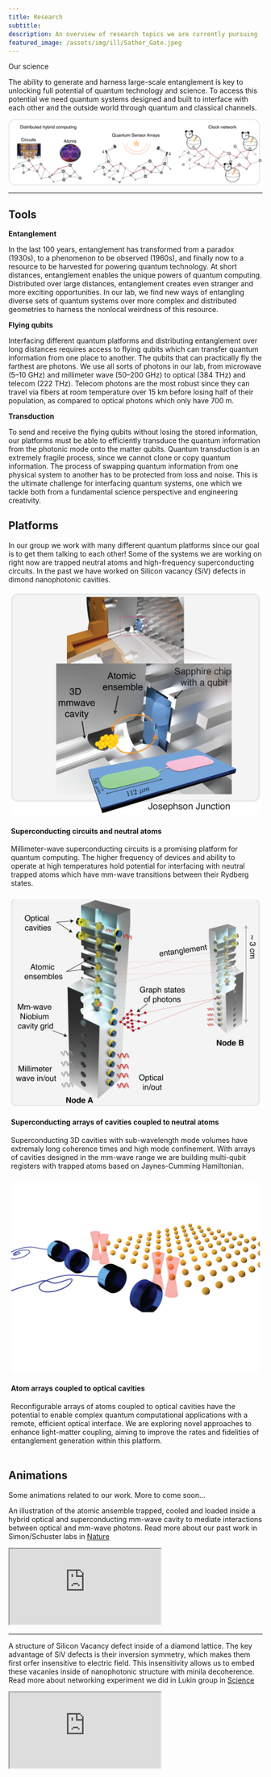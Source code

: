 ```yaml
---
title: Research
subtitle: 
description: An overview of research topics we are currently pursuing
featured_image: /assets/img/ill/Sather_Gate.jpeg
---
```


<!-- ## Scientific directions -->
<div class="row">
        <div class="col-md-8 mx-auto text-center mb-5">
          <p class="lead"> Our science </p>
        </div>
</div>


The ability to generate and harness large-scale entanglement is key to unlocking full potential of quantum technology and science. To access this potential we need quantum systems designed and built to interface with each other and the outside world through quantum and classical channels.


<img src="/assets/img/pages/ApplicationsNetworks.png" alt="Future applications of distributed quantum systems" style="display: block; margin: 0 auto;" />

---

## Tools

**Entanglement**

In the last 100 years, entanglement has transformed from a paradox (1930s), to a phenomenon to be observed (1960s), and finally now to a resource to be harvested for powering quantum technology. At short distances, entanglement enables the unique powers of quantum computing. Distributed over large distances, entanglement creates even stranger and more exciting opportunities. In our lab, we find new ways of entangling diverse sets of quantum systems over more complex and distributed geometries to harness the nonlocal weirdness of this resource.


**Flying qubits**

Interfacing different quantum platforms and distributing entanglement over long distances requires access to flying qubits which can transfer quantum information from one place to another. The qubits that can practically fly the farthest are photons. We use all sorts of photons in our lab, from microwave (5–10 GHz) and millimeter wave (50–200 GHz) to optical (384 THz) and telecom (222 THz). Telecom photons are the most robust since they can travel via fibers at room temperature over 15 km before losing half of their population, as compared to optical photons which only have 700 m.

 
**Transduction**

To send and receive the flying qubits without losing the stored information, our platforms must be able to efficiently transduce the quantum information from the photonic mode onto the matter qubits. Quantum transduction is an extremely fragile process, since we cannot clone or copy quantum information. The process of swapping quantum information from one physical system to another has to be protected from loss and noise. This is the ultimate challenge for interfacing quantum systems, one which we tackle both from a fundamental science perspective and engineering creativity.

## Platforms
In our group we work with many different quantum platforms since our goal is to get them talking to each other! 
Some of the systems we are working on right now are trapped neutral atoms and high-frequency superconducting circuits. In the past we have worked on Silicon vacancy (SiV) defects in dimond nanophotonic cavities.

<div class="row">
    <div class="col-lg-5 col-md-6 mx-auto">
        <div class="card" style="padding: 5px;" data-background="full">
            <img class="card-img-top" src="/assets/img/pages/CircuitsMmwave1.png" alt="Card image cap">
            <div class="card-body">
                <h4 class="card-title"> Superconducting circuits and neutral atoms </h4>
                <p class="card-text"> Millimeter-wave superconducting circuits is a promising platform for quantum computing. The higher frequency of devices and ability to operate at high temperatures hold potential for interfacing with neutral trapped atoms which have mm-wave transitions between their Rydberg states. </p>
            </div>
          </div>
        </div>
    <div class="col-lg-5 col-md-6 mx-auto">
            <div class="card" style="padding: 5px;" data-background="full">
                <img class="card-img-top" src="/assets/img/pages/Atomsin3Dcavities.png" alt="Card image cap">
                <div class="card-body">
                    <h4 class="card-title"> Superconducting arrays of cavities coupled to neutral atoms </h4>
                    <p class="card-text"> Superconducting 3D cavities with sub-wavelength mode volumes have extremaly long coherence times and high mode confinement. With arrays of cavities designed in the mm-wave range we are building multi-qubit registers with trapped atoms based on Jaynes-Cumming Hamiltonian. </p>
                </div>
            </div>
      </div>
    <div class="col-lg-5 col-md-6 mx-auto">
          <div class="card" style="padding: 5px;" data-background="full">
              <img class="card-img-top" src="/assets/img/pages/AtomCavityArray.png" alt="Card image cap">
              <div class="card-body">
                  <h4 class="card-title"> Atom arrays coupled to optical cavities </h4>
                  <p class="card-text"> Reconfigurable arrays of atoms coupled to optical cavities have the potential to enable complex quantum computational applications with a remote, efficient optical interface. We are exploring novel approaches to enhance light-matter coupling, aiming to improve the rates and fidelities of entanglement generation within this platform. </p>
              </div>
          </div>
      </div>
  </div>

## Animations

<div class="row">
    <div class="col-md-8 mx-auto text-center mb-5">
      <p class="lead"> Some animations related to our work. More to come soon... </p>
    </div>
</div>

<div class="row">
    <div class="col-lg-6 col-md-6 mx-auto">
            <p> An illustration of the atomic ansemble trapped, cooled and loaded inside a hybrid optical and superconducting mm-wave cavity to mediate interactions between optical and mm-wave photons. Read more about our past work in Simon/Schuster labs in <a href="https://www.nature.com/articles/s41586-023-05740-2/" target="_blank">Nature</a>  </p>
        </div>
    <div class="col-lg-4 col-md-4 mx-auto">
    <iframe src="https://www.youtube.com/embed/o_HkvfIfO-I?rel=0"
          allowfullscreen>
  </iframe>
    </div>
</div>

---

<div class="row">
    <div class="col-lg-6 col-md-6 mx-auto">
            <p> A structure of Silicon Vacancy defect inside of a diamond lattice. The key advantage of SiV defects is their inversion symmetry, which makes them first orfer insensitive to electric field. This insensitivity allows us to embed these vacanies inside of nanophotonic structure with minila decoherence. Read more about networking experiment we did in Lukin group in <a href="https://www.science.org/doi/full/10.1126/science.add9771?casa_token=3DXi_yX-yMIAAAAA%3AUc6Y4JZiQla99Fc6SwgDq6YkgLhZfj1_-XeR_zW_U_QhpWLwPvM1VmAWi1jEG3Vziyo8IFseX6Oo/" target="_blank">Science</a> </p>
        </div>
    <div class="col-lg-4 col-md-4 mx-auto">
    <iframe src="https://www.youtube.com/embed/TnSx_zl9m4Y?rel=0"
          allowfullscreen>
  </iframe>
    </div>
</div>



<!-- <div style="position: relative; width: 50%; padding-bottom: 28.125%; height: 0; overflow: hidden; background-color: #000; margin: 0 auto;">
  <iframe src="https://www.youtube.com/embed/o_HkvfIfO-I?rel=0" 
          style="position: absolute; top: 0; left: 0; width: 100%; height: 100%; border: none;" 
          allowfullscreen>
  </iframe>
</div>

<div style="position: relative; width: 50%; padding-bottom: 28.125%; height: 0; overflow: hidden; background-color: #000; margin: 0 auto;">
  <iframe src="https://www.youtube.com/embed/TnSx_zl9m4Y?rel=0" 
          style="position: absolute; top: 0; left: 0; width: 100%; height: 100%; border: none;" 
          allowfullscreen>
  </iframe>
</div> -->

